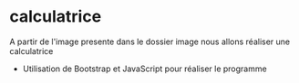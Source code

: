 # calculatrice
A partir de l'image presente dans le dossier image nous allons réaliser une calculatrice
- Utilisation de Bootstrap et JavaScript pour réaliser le programme
